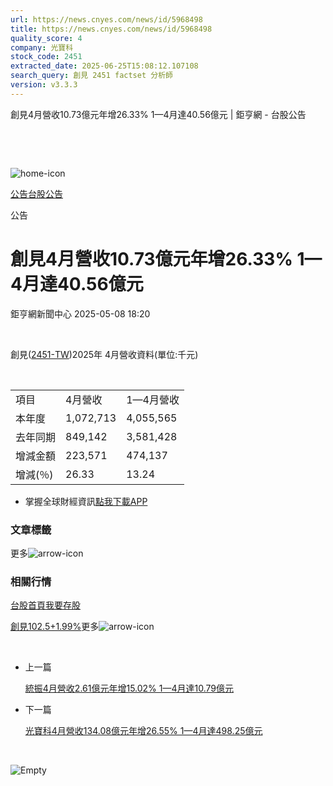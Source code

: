 ```yaml
---
url: https://news.cnyes.com/news/id/5968498
title: https://news.cnyes.com/news/id/5968498
quality_score: 4
company: 光寶科
stock_code: 2451
extracted_date: 2025-06-25T15:08:12.107108
search_query: 創見 2451 factset 分析師
version: v3.3.3
---
```


創見4月營收10.73億元年增26.33% 1—4月達40.56億元 | 鉅亨網 - 台股公告

‌

‌

![home-icon](/assets/icons/breadCrumb/symbol-icon-home.svg)

[公告](/news/cat/announcement)[台股公告](/news/cat/tw_bull)

公告

# 創見4月營收10.73億元年增26.33% 1—4月達40.56億元

鉅亨網新聞中心 2025-05-08 18:20

‌

創見([2451-TW](https://www.cnyes.com/twstock/2451))2025年 4月營收資料(單位:千元)

‌

|  |  |  |
| --- | --- | --- |
| 項目 | 4月營收 | 1—4月營收 |
| 本年度 | 1,072,713 | 4,055,565 |
| 去年同期 | 849,142 | 3,581,428 |
| 增減金額 | 223,571 | 474,137 |
| 增減(％) | 26.33 | 13.24 |

* 掌握全球財經資訊[點我下載APP](http://www.cnyes.com/app/?utm_source=mweb&utm_medium=HamMenuBanner&utm_campaign=fixed&utm_content=entr)

### 文章標籤

更多![arrow-icon](/assets/icons/arrows/arrow-down.svg)

### 相關行情

[台股首頁](https://www.cnyes.com/twstock)[我要存股](https://supr.link/8OHaU)

[創見102.5+1.99%](https://www.cnyes.com/twstock/2451)更多![arrow-icon](/assets/icons/arrows/arrow-down.svg)

‌

* 上一篇

  [統振4月營收2.61億元年增15.02% 1—4月達10.79億元](/news/id/5968893)
* 下一篇

  [光寶科4月營收134.08億元年增26.55% 1—4月達498.25億元](/news/id/5967686)

‌

![Empty](/assets/icons/skeleton/empty-image.svg)

‌